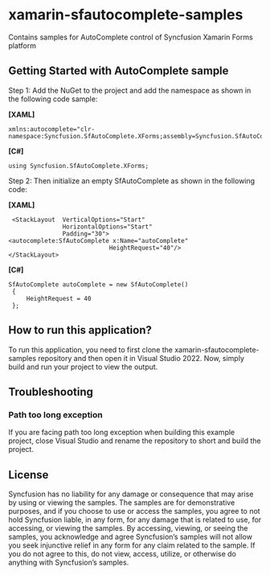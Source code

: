 # xamarin-sfautocomplete-samples
Contains samples for AutoComplete control of Syncfusion Xamarin Forms platform
## Getting Started with AutoComplete sample
Step 1: Add the NuGet to the project and add the namespace as shown in the following code sample:

**[XAML]**

```
xmlns:autocomplete="clr-namespace:Syncfusion.SfAutoComplete.XForms;assembly=Syncfusion.SfAutoComplete.XForms"
```
**[C#]**

```
using Syncfusion.SfAutoComplete.XForms;
```
Step 2: Then initialize an empty SfAutoComplete as shown in the following code:

**[XAML]**

```
 <StackLayout  VerticalOptions="Start" 
               HorizontalOptions="Start"
               Padding="30">
<autocomplete:SfAutoComplete x:Name="autoComplete"
                            HeightRequest="40"/>
</StackLayout>
```
**[C#]**
```
SfAutoComplete autoComplete = new SfAutoComplete()
 {
     HeightRequest = 40
 };
```

## How to run this application?

To run this application, you need to first clone the xamarin-sfautocomplete-samples repository and then open it in Visual Studio 2022. Now, simply build and run your project to view the output.

## <a name="troubleshooting"></a>Troubleshooting ##
### Path too long exception
If you are facing path too long exception when building this example project, close Visual Studio and rename the repository to short and build the project.

## License

Syncfusion has no liability for any damage or consequence that may arise by using or viewing the samples. The samples are for demonstrative purposes, and if you choose to use or access the samples, you agree to not hold Syncfusion liable, in any form, for any damage that is related to use, for accessing, or viewing the samples. By accessing, viewing, or seeing the samples, you acknowledge and agree Syncfusion’s samples will not allow you seek injunctive relief in any form for any claim related to the sample. If you do not agree to this, do not view, access, utilize, or otherwise do anything with Syncfusion’s samples.